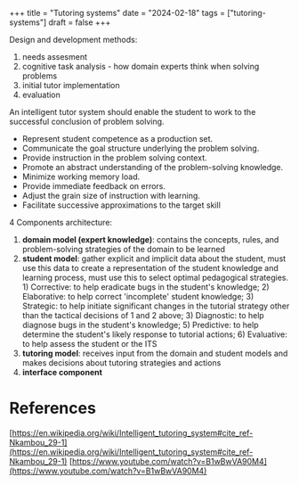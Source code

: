 +++
title = "Tutoring systems"
date = "2024-02-18"
tags = ["tutoring-systems"]
draft = false
+++

Design and development methods:
1. needs assesment
2. cognitive task analysis - how domain experts think when solving problems
3. initial tutor implementation
4. evaluation

An intelligent tutor system should enable the student to work to the successful conclusion of problem solving.

- Represent student competence as a production set.
- Communicate the goal structure underlying the problem solving.
- Provide instruction in the problem solving context.
- Promote an abstract understanding of the problem-solving knowledge.
- Minimize working memory load.
- Provide immediate feedback on errors.
- Adjust the grain size of instruction with learning.
- Facilitate successive approximations to the target skill

4 Components architecture:
1. **domain model (expert knowledge)**: contains the concepts, rules, and problem-solving strategies of the domain to be learned
2. **student model**: gather explicit and implicit data about the student, must use this data to create a representation of the student knowledge
and learning process, must use this to select optimal pedagogical strategies. 1) Corrective: to help
eradicate bugs in the student's knowledge; 2) Elaborative: to help correct 'incomplete' student knowledge; 3) Strategic: to help initiate significant changes in the
tutorial strategy other than the tactical decisions of 1 and 2 above; 3) Diagnostic:
to help diagnose bugs in the student's knowledge; 5) Predictive: to help determine
the student's likely response to tutorial actions; 6) Evaluative: to help assess the
student or the ITS
3. **tutoring model**: receives input from the domain and student models and makes decisions about tutoring strategies and actions
4. **interface component**

# References
[https://en.wikipedia.org/wiki/Intelligent_tutoring_system#cite_ref-Nkambou_29-1](https://en.wikipedia.org/wiki/Intelligent_tutoring_system#cite_ref-Nkambou_29-1)
[https://www.youtube.com/watch?v=B1wBwVA90M4](https://www.youtube.com/watch?v=B1wBwVA90M4)
